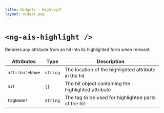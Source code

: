 ```yaml
---
title: Widgets - Highlight
layout: widget.pug
---
```


# `<ng-ais-highlight />`

Renders any attribute from an hit into its highlighted form when relevant.

| Attributes      | Type     | Description
| -               | -        | -
| `attributeName` | `string` | The location of the highlighted attribute in the hit
| `hit`           | `{}`     | The hit object containing the highlighted attribute
| `tagName?`      | `string` | The tag to be used for highlighted parts of the hit
